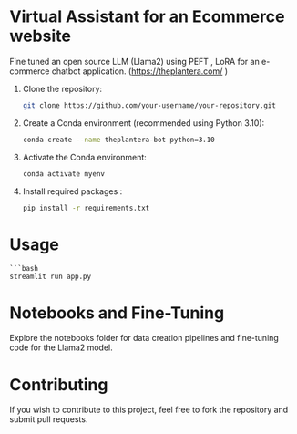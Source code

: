 # Virtual Assistant for an Ecommerce website
Fine tuned an open source LLM (Llama2) using PEFT , LoRA for an e-commerce chatbot application.
(https://theplantera.com/ )

1. Clone the repository:
   ```bash
   git clone https://github.com/your-username/your-repository.git

2. Create a Conda environment (recommended using Python 3.10):
   ```bash
   conda create --name theplantera-bot python=3.10
   
3. Activate the Conda environment:
   ```bash
   conda activate myenv

4. Install required packages :
   ```bash
   pip install -r requirements.txt

# Usage
    ```bash
    streamlit run app.py

# Notebooks and Fine-Tuning
Explore the notebooks folder for data creation pipelines and fine-tuning code for the Llama2 model.

# Contributing
If you wish to contribute to this project, feel free to fork the repository and submit pull requests.
